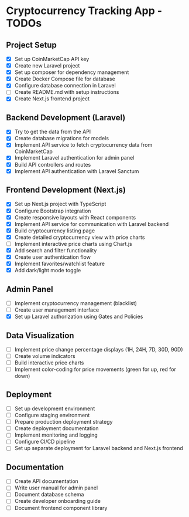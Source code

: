 # Cryptocurrency Tracking App - TODOs

## Project Setup

- [x] Set up CoinMarketCap API key
- [x] Create new Laravel project
- [x] Set up composer for dependency management
- [x] Create Docker Compose file for database
- [x] Configure database connection in Laravel
- [ ] Create README.md with setup instructions
- [x] Create Next.js frontend project

## Backend Development (Laravel)

- [x] Try to get the data from the API
- [x] Create database migrations for models
- [x] Implement API service to fetch cryptocurrency data from CoinMarketCap
- [x] Implement Laravel authentication for admin panel
- [x] Build API controllers and routes
- [x] Implement API authentication with Laravel Sanctum

## Frontend Development (Next.js)

- [x] Set up Next.js project with TypeScript
- [x] Configure Bootstrap integration
- [x] Create responsive layouts with React components
- [x] Implement API service for communication with Laravel backend
- [x] Build cryptocurrency listing page
- [x] Create detailed cryptocurrency view with price charts
- [ ] Implement interactive price charts using Chart.js
- [x] Add search and filter functionality
- [x] Create user authentication flow
- [x] Implement favorites/watchlist feature
- [x] Add dark/light mode toggle

## Admin Panel

- [ ] Implement cryptocurrency management (blacklist)
- [ ] Create user management interface
- [x] Set up Laravel authorization using Gates and Policies

## Data Visualization

- [ ] Implement price change percentage displays (1H, 24H, 7D, 30D, 90D)
- [ ] Create volume indicators
- [ ] Build interactive price charts
- [ ] Implement color-coding for price movements (green for up, red for down)

## Deployment

- [ ] Set up development environment
- [ ] Configure staging environment
- [ ] Prepare production deployment strategy
- [ ] Create deployment documentation
- [ ] Implement monitoring and logging
- [ ] Configure CI/CD pipeline
- [ ] Set up separate deployment for Laravel backend and Next.js frontend

## Documentation

- [ ] Create API documentation
- [ ] Write user manual for admin panel
- [ ] Document database schema
- [ ] Create developer onboarding guide
- [ ] Document frontend component library
